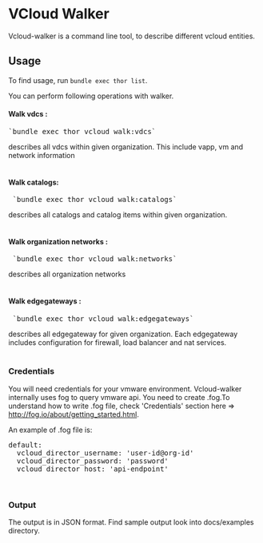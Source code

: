 # VCloud Walker

Vcloud-walker is a command line tool, to describe different vcloud entities.

## Usage
To find usage, run `bundle exec thor list`.

You can perform following operations with walker.

#### Walk vdcs :
<pre>`bundle exec thor vcloud_walk:vdcs` </pre>         
describes all vdcs within given organization. This include vapp, vm and network information
<br/><br/>

#### Walk catalogs:
<pre> `bundle exec thor vcloud_walk:catalogs` </pre>     
describes all catalogs and catalog items within given organization.
<br/><br/>

#### Walk organization networks : 
<pre> `bundle exec thor vcloud_walk:networks` </pre>      
describes all organization networks
<br/><br/>

#### Walk edgegateways :
<pre> `bundle exec thor vcloud_walk:edgegateways` </pre>   
describes all edgegateway for given organization. Each edgegateway includes configuration for firewall, load balancer and nat services.
<br/><br/>
### Credentials

You will need credentials for your vmware environment. Vcloud-walker internally uses fog to query vmware api.
You need to create .fog.To understand how to write .fog file, check 'Credentials' section here => http://fog.io/about/getting_started.html.

An example of .fog file is:
<pre>
default:
  vcloud_director_username: 'user-id@org-id'
  vcloud_director_password: 'password'
  vcloud_director_host: 'api-endpoint'
</pre>  
<br/> 
  
### Output

The output is in JSON format. Find sample output look into docs/examples directory. 


